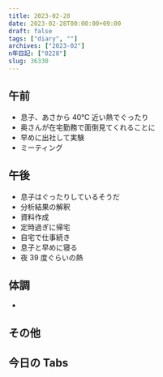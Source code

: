 ```yaml
---
title: 2023-02-28
date: 2023-02-28T00:00:00+09:00
draft: false
tags: ["diary", ""]
archives: ["2023-02"]
n年日記: ["0228"]
slug: 36330
---
```


## 午前

- 息子、あさから 40℃ 近い熱でぐったり
- 奥さんが在宅勤務で面倒見てくれることに
- 早めに出社して実験
- ミーティング

## 午後

- 息子はぐったりしているそうだ
- 分析結果の解釈
- 資料作成
- 定時過ぎに帰宅
- 自宅で仕事続き
- 息子と早めに寝る
- 夜 39 度ぐらいの熱

## 体調

-

## その他

## 今日の Tabs
